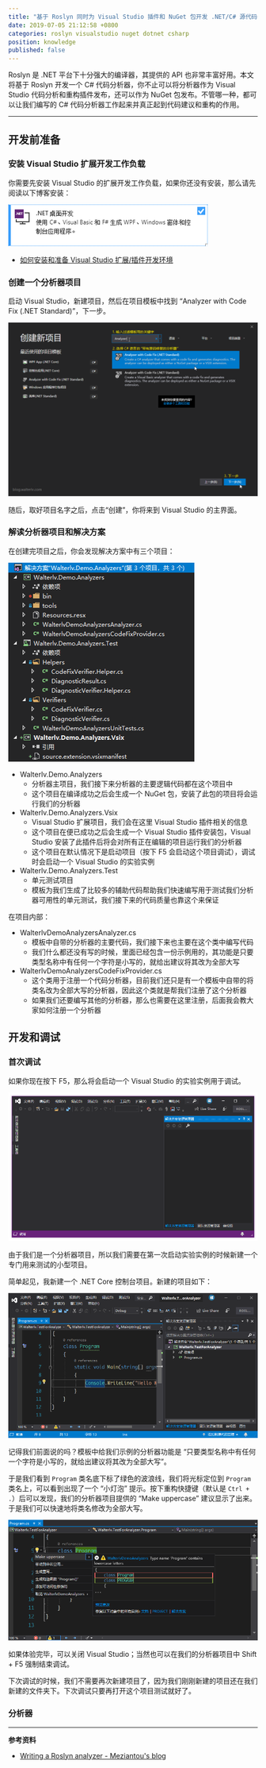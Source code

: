 ```yaml
---
title: "基于 Roslyn 同时为 Visual Studio 插件和 NuGet 包开发 .NET/C# 源代码分析器 Analyzer"
date: 2019-07-05 21:12:58 +0800
categories: roslyn visualstudio nuget dotnet csharp
position: knowledge
published: false
---
```


Roslyn 是 .NET 平台下十分强大的编译器，其提供的 API 也非常丰富好用。本文将基于 Roslyn 开发一个 C# 代码分析器，你不止可以将分析器作为 Visual Studio 代码分析和重构插件发布，还可以作为 NuGet 包发布。不管哪一种，都可以让我们编写的 C# 代码分析器工作起来并真正起到代码建议和重构的作用。

---

<div id="toc"></div>

## 开发前准备

### 安装 Visual Studio 扩展开发工作负载

你需要先安装 Visual Studio 的扩展开发工作负载，如果你还没有安装，那么请先阅读以下博客安装：

![Visual Studio 扩展开发](/static/posts/2019-07-05-20-23-39.png)

- [如何安装和准备 Visual Studio 扩展/插件开发环境](/post/how-to-prepare-visual-studio-extension-development-environment.html)

### 创建一个分析器项目

启动 Visual Studio，新建项目，然后在项目模板中找到 “Analyzer with Code Fix (.NET Standard)”，下一步。

![Analyzer with Code Fix 模板](/static/posts/2019-07-05-20-27-06.png)

随后，取好项目名字之后，点击“创建”，你将来到 Visual Studio 的主界面。

### 解读分析器项目和解决方案

在创建完项目之后，你会发现解决方案中有三个项目：

![Visual Studio 分析器解决方案](/static/posts/2019-07-05-20-46-27.png)

- Walterlv.Demo.Analyzers
    - 分析器主项目，我们接下来分析器的主要逻辑代码都在这个项目中
    - 这个项目在编译成功之后会生成一个 NuGet 包，安装了此包的项目将会运行我们的分析器
- Walterlv.Demo.Analyzers.Vsix
    - Visual Studio 扩展项目，我们会在这里 Visual Studio 插件相关的信息
    - 这个项目在便已成功之后会生成一个 Visual Studio 插件安装包，Visual Studio 安装了此插件后将会对所有正在编辑的项目运行我们的分析器
    - 这个项目在默认情况下是启动项目（按下 F5 会启动这个项目调试），调试时会启动一个 Visual Studio 的实验实例
- Walterlv.Demo.Analyzers.Test
    - 单元测试项目
    - 模板为我们生成了比较多的辅助代码帮助我们快速编写用于测试我们分析器可用性的单元测试，我们接下来的代码质量也靠这个来保证

在项目内部：

- WalterlvDemoAnalyzersAnalyzer.cs
    - 模板中自带的分析器的主要代码，我们接下来也主要在这个类中编写代码
    - 我们什么都还没有写的时候，里面已经包含一份示例用的，其功能是只要类型名称中有任何一个字符是小写的，就给出建议将其改为全部大写
- WalterlvDemoAnalyzersCodeFixProvider.cs
    - 这个类用于注册一个代码分析器，目前我们还只是有一个模板中自带的将类名改为全部大写的分析器，因此这个类就是帮我们注册了这个分析器
    - 如果我们还要编写其他的分析器，那么也需要在这里注册，后面我会教大家如何注册一个分析器

## 开发和调试

### 首次调试

如果你现在按下 F5，那么将会启动一个 Visual Studio 的实验实例用于调试。

![Visual Studio 实验实例](/static/posts/2019-07-05-20-53-50.png)

由于我们是一个分析器项目，所以我们需要在第一次启动实验实例的时候新建一个专门用来测试的小型项目。

简单起见，我新建一个 .NET Core 控制台项目。新建的项目如下：

![测试用的控制台项目](/static/posts/2019-07-05-20-58-03.png)

记得我们前面说的吗？模板中给我们示例的分析器功能是 “只要类型名称中有任何一个字符是小写的，就给出建议将其改为全部大写”。

于是我们看到 `Program` 类名底下标了绿色的波浪线，我们将光标定位到 `Program` 类名上，可以看到出现了一个 “小灯泡” 提示。按下重构快捷键（默认是 `Ctrl + .`）后可以发现，我们的分析器项目提供的 “Make uppercase” 建议显示了出来。于是我们可以快速地将类名修改为全部大写。

![模板中自带的分析器建议](/static/posts/2019-07-05-21-01-54.png)

如果体验完毕，可以关闭 Visual Studio；当然也可以在我们的分析器项目中 Shift + F5 强制结束调试。

下次调试的时候，我们不需要再次新建项目了，因为我们刚刚新建的项目还在我们新建的文件夹下。下次调试只要再打开这个项目测试就好了。

### 分析器

---

**参考资料**

- [Writing a Roslyn analyzer - Meziantou's blog](https://www.meziantou.net/writing-a-roslyn-analyzer.htm)
